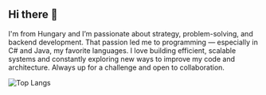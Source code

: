 ## Hi there 👋
I'm from Hungary and I’m passionate about strategy, problem-solving, and backend development. That passion led me to programming — especially in C# and Java, my favorite languages.
I love building efficient, scalable systems and constantly exploring new ways to improve my code and architecture. Always up for a challenge and open to collaboration.

![Top Langs](https://github-readme-stats.vercel.app/api/top-langs/?username=LaczyG&theme=tokyonight)
